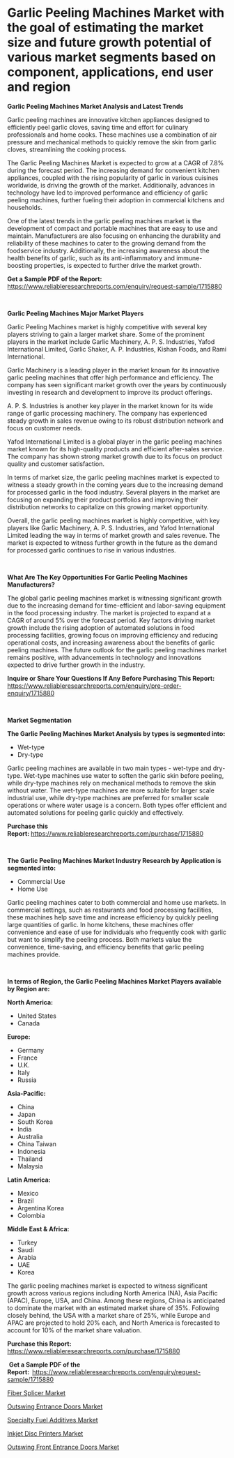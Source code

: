 <p><h1>Garlic Peeling Machines Market with the goal of estimating the market size and future growth potential of various market segments based on component, applications, end user and region</h1></p><p><strong>Garlic Peeling Machines Market Analysis and Latest Trends</strong></p>
<p><p>Garlic peeling machines are innovative kitchen appliances designed to efficiently peel garlic cloves, saving time and effort for culinary professionals and home cooks. These machines use a combination of air pressure and mechanical methods to quickly remove the skin from garlic cloves, streamlining the cooking process.</p><p>The Garlic Peeling Machines Market is expected to grow at a CAGR of 7.8% during the forecast period. The increasing demand for convenient kitchen appliances, coupled with the rising popularity of garlic in various cuisines worldwide, is driving the growth of the market. Additionally, advances in technology have led to improved performance and efficiency of garlic peeling machines, further fueling their adoption in commercial kitchens and households.</p><p>One of the latest trends in the garlic peeling machines market is the development of compact and portable machines that are easy to use and maintain. Manufacturers are also focusing on enhancing the durability and reliability of these machines to cater to the growing demand from the foodservice industry. Additionally, the increasing awareness about the health benefits of garlic, such as its anti-inflammatory and immune-boosting properties, is expected to further drive the market growth.</p></p>
<p><strong>Get a Sample PDF of the Report:&nbsp;</strong> <a href="https://www.reliableresearchreports.com/enquiry/request-sample/1715880">https://www.reliableresearchreports.com/enquiry/request-sample/1715880</a></p>
<p>&nbsp;</p>
<p><strong>Garlic Peeling Machines Major Market Players</strong></p>
<p><p>Garlic Peeling Machines market is highly competitive with several key players striving to gain a larger market share. Some of the prominent players in the market include Garlic Machinery, A. P. S. Industries, Yafod International Limited, Garlic Shaker, A. P. Industries, Kishan Foods, and Rami International.</p><p>Garlic Machinery is a leading player in the market known for its innovative garlic peeling machines that offer high performance and efficiency. The company has seen significant market growth over the years by continuously investing in research and development to improve its product offerings.</p><p>A. P. S. Industries is another key player in the market known for its wide range of garlic processing machinery. The company has experienced steady growth in sales revenue owing to its robust distribution network and focus on customer needs.</p><p>Yafod International Limited is a global player in the garlic peeling machines market known for its high-quality products and efficient after-sales service. The company has shown strong market growth due to its focus on product quality and customer satisfaction.</p><p>In terms of market size, the garlic peeling machines market is expected to witness a steady growth in the coming years due to the increasing demand for processed garlic in the food industry. Several players in the market are focusing on expanding their product portfolios and improving their distribution networks to capitalize on this growing market opportunity.</p><p>Overall, the garlic peeling machines market is highly competitive, with key players like Garlic Machinery, A. P. S. Industries, and Yafod International Limited leading the way in terms of market growth and sales revenue. The market is expected to witness further growth in the future as the demand for processed garlic continues to rise in various industries.</p></p>
<p>&nbsp;</p>
<p><strong>What Are The Key Opportunities For Garlic Peeling Machines Manufacturers?</strong></p>
<p><p>The global garlic peeling machines market is witnessing significant growth due to the increasing demand for time-efficient and labor-saving equipment in the food processing industry. The market is projected to expand at a CAGR of around 5% over the forecast period. Key factors driving market growth include the rising adoption of automated solutions in food processing facilities, growing focus on improving efficiency and reducing operational costs, and increasing awareness about the benefits of garlic peeling machines. The future outlook for the garlic peeling machines market remains positive, with advancements in technology and innovations expected to drive further growth in the industry.</p></p>
<p><strong>Inquire or Share Your Questions If Any Before Purchasing This Report:</strong> <a href="https://www.reliableresearchreports.com/enquiry/pre-order-enquiry/1715880">https://www.reliableresearchreports.com/enquiry/pre-order-enquiry/1715880</a></p>
<p>&nbsp;</p>
<p><strong>Market Segmentation</strong></p>
<p><strong>The Garlic Peeling Machines Market Analysis by types is segmented into:</strong></p>
<p><ul><li>Wet-type</li><li>Dry-type</li></ul></p>
<p><p>Garlic peeling machines are available in two main types - wet-type and dry-type. Wet-type machines use water to soften the garlic skin before peeling, while dry-type machines rely on mechanical methods to remove the skin without water. The wet-type machines are more suitable for larger scale industrial use, while dry-type machines are preferred for smaller scale operations or where water usage is a concern. Both types offer efficient and automated solutions for peeling garlic quickly and effectively.</p></p>
<p><strong>Purchase this Report:&nbsp;</strong><a href="https://www.reliableresearchreports.com/purchase/1715880">https://www.reliableresearchreports.com/purchase/1715880</a></p>
<p>&nbsp;</p>
<p><strong>The Garlic Peeling Machines Market Industry Research by Application is segmented into:</strong></p>
<p><ul><li>Commercial Use</li><li>Home Use</li></ul></p>
<p><p>Garlic peeling machines cater to both commercial and home use markets. In commercial settings, such as restaurants and food processing facilities, these machines help save time and increase efficiency by quickly peeling large quantities of garlic. In home kitchens, these machines offer convenience and ease of use for individuals who frequently cook with garlic but want to simplify the peeling process. Both markets value the convenience, time-saving, and efficiency benefits that garlic peeling machines provide.</p></p>
<p>&nbsp;</p>
<p><strong>In terms of Region, the Garlic Peeling Machines Market Players available by Region are:</strong></p>
<p>
    <p> <strong> North America: </strong>
        <ul>
            <li>United States</li>
            <li>Canada</li>
        </ul>
        </p> 
    <p> <strong> Europe: </strong>
        <ul>
            <li>Germany</li>
            <li>France</li>
            <li>U.K.</li>
            <li>Italy</li>
            <li>Russia</li>
        </ul>
        </p> 
    <p> <strong> Asia-Pacific: </strong>
        <ul>
            <li>China</li>
            <li>Japan</li>
            <li>South Korea</li>
            <li>India</li>
            <li>Australia</li>
            <li>China Taiwan</li>
            <li>Indonesia</li>
            <li>Thailand</li>
            <li>Malaysia</li>
        </ul>
        </p> 
    <p> <strong> Latin America: </strong>
        <ul>
            <li>Mexico</li>
            <li>Brazil</li>
            <li>Argentina Korea</li>
            <li>Colombia</li>
        </ul>
        </p> 
    <p> <strong> Middle East & Africa: </strong>
        <ul>
            <li>Turkey</li>
            <li>Saudi</li>
            <li>Arabia</li>
            <li>UAE</li>
            <li>Korea</li>
        </ul>
    </p>
    </p>
<p><p>The garlic peeling machines market is expected to witness significant growth across various regions including North America (NA), Asia Pacific (APAC), Europe, USA, and China. Among these regions, China is anticipated to dominate the market with an estimated market share of 35%. Following closely behind, the USA with a market share of 25%, while Europe and APAC are projected to hold 20% each, and North America is forecasted to account for 10% of the market share valuation.</p></p>
<p><strong>Purchase this Report: </strong><a href="https://www.reliableresearchreports.com/purchase/1715880">https://www.reliableresearchreports.com/purchase/1715880</a></p>
<p>&nbsp;<strong>Get a Sample PDF of the Report:&nbsp;&nbsp;</strong><a href="https://www.reliableresearchreports.com/enquiry/request-sample/1715880">https://www.reliableresearchreports.com/enquiry/request-sample/1715880</a></p>
<p><strong></strong></p>
<p><p><a href="https://github.com/beatblasta/Market-Research-Report-List-2/blob/main/fiber-splicer-market.md">Fiber Splicer Market</a></p><p><a href="https://unruly-ladybug-44b.notion.site/Outswing-Entrance-Doors-Market-Size-Market-Share-and-Global-Market-Analysis-Report-2024-2031-c8790673bb764848abf176c47b0931e3">Outswing Entrance Doors Market</a></p><p><a href="https://view.publitas.com/reportprime-1/specialty-fuel-additives-market-size-share-trends-analysis-report-by-application-regional-outlook-competitive-strategies-and-segment-forecasts-2024-2031/">Specialty Fuel Additives Market</a></p><p><a href="https://view.publitas.com/reportprime-1/inkjet-disc-printers-market-research-report-provides-thorough-industry-overview-which-offers-an-in-depth-analysis-of-product-trends-and-new-market-divisions/">Inkjet Disc Printers Market</a></p><p><a href="https://gentle-editor-9db.notion.site/Outswing-Front-Entrance-Doors-Market-Size-Global-Industry-Overview-Market-Segmentation-and-Forecas-b827172460b344b184b2637ce017551f">Outswing Front Entrance Doors Market</a></p></p>